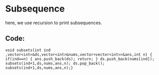 # Subsequence

here, we use recursion to print subsequences.

## Code:
`void subsets(int ind ,vector<int>&ds,vector<int>&nums,vector<vector<int>>&ans,int n)
{
    if(ind==n)
    {
        ans.push_back(ds);
        return;
    }
    ds.push_back(nums[ind]);
    subsets(ind+1,ds,nums,ans,n);
    ds.pop_back();
    subsets(ind+1,ds,nums,ans,n);}`
